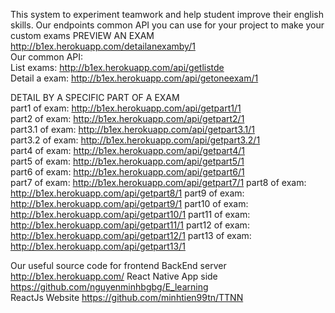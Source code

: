 This system to experiment teamwork and help student improve their english skills.
Our endpoints common API you can use for your project to make your custom exams
PREVIEW AN EXAM http://b1ex.herokuapp.com/detailanexamby/1  
Our common API:   
 List exams:  http://b1ex.herokuapp.com/api/getlistde  
 Detail a exam:  http://b1ex.herokuapp.com/api/getoneexam/1  
  
 DETAIL BY A SPECIFIC PART OF A EXAM  
 part1 of exam: http://b1ex.herokuapp.com/api/getpart1/1   
 part2 of exam: http://b1ex.herokuapp.com/api/getpart2/1   
 part3.1 of exam: http://b1ex.herokuapp.com/api/getpart3.1/1   
 part3.2 of exam: http://b1ex.herokuapp.com/api/getpart3.2/1   
 part4 of exam: http://b1ex.herokuapp.com/api/getpart4/1   
 part5 of exam: http://b1ex.herokuapp.com/api/getpart5/1  
 part6 of exam: http://b1ex.herokuapp.com/api/getpart6/1  
 part7 of exam: http://b1ex.herokuapp.com/api/getpart7/1 
 part8 of exam: http://b1ex.herokuapp.com/api/getpart8/1 
 part9 of exam: http://b1ex.herokuapp.com/api/getpart9/1 
 part10 of exam: http://b1ex.herokuapp.com/api/getpart10/1 
 part11 of exam: http://b1ex.herokuapp.com/api/getpart11/1 
 part12 of exam: http://b1ex.herokuapp.com/api/getpart12/1 
 part13 of exam: http://b1ex.herokuapp.com/api/getpart13/1 

Our useful source code for frontend
BackEnd server http://b1ex.herokuapp.com/
React Native App side https://github.com/nguyenminhbgbg/E_learning  
ReactJs Website https://github.com/minhtien99tn/TTNN
  